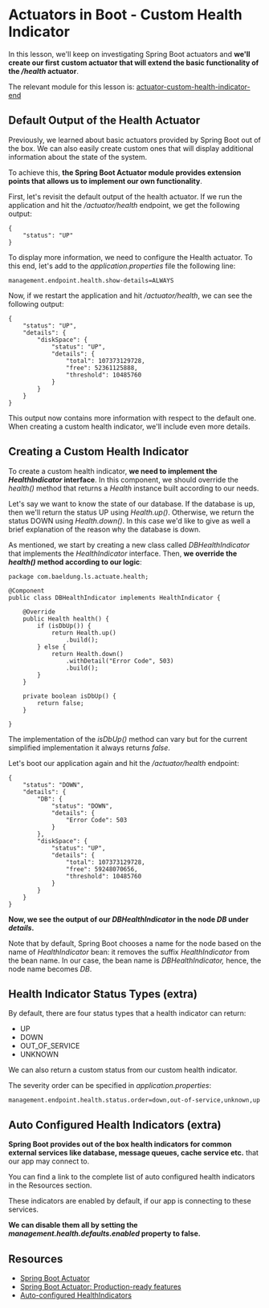 # Actuators in Boot - Custom Health Indicator

In this lesson, we'll keep on investigating Spring Boot actuators and **we'll create our first** **custom actuator that will extend the basic functionality of the _/health_ actuator**.

The relevant module for this lesson is: [actuator-custom-health-indicator-end](../code/learn-spring-m3/actuators-custom-health-end)

## Default Output of the Health Actuator

Previously, we learned about basic actuators provided by Spring Boot out of the box. We can also easily create custom ones that will display additional information about the state of the system.

To achieve this, **the Spring Boot Actuator module provides extension points that allows us to implement our own functionality**.

First, let's revisit the default output of the health actuator. If we run the application and hit the _/actuator/health_ endpoint, we get the following output:

```
{
    "status": "UP"
}
```

To display more information, we need to configure the Health actuator. To this end, let's add to the _application.properties_ file the following line:

```
management.endpoint.health.show-details=ALWAYS
```

Now, if we restart the application and hit _/actuator/health_, we can see the following output:

```
{
    "status": "UP",
    "details": {
        "diskSpace": {
            "status": "UP",
            "details": {
                "total": 107373129728,
                "free": 52361125888,
                "threshold": 10485760
            }
        }
    }
}
```

This output now contains more information with respect to the default one. When creating a custom health indicator, we'll include even more details.

## Creating a Custom Health Indicator

To create a custom health indicator, **we need to implement the _HealthIndicator_ interface**. In this component, we should override the _health()_ method that returns a _Health_ instance built according to our needs.

Let's say we want to know the state of our database. If the database is up, then we'll return the status UP using _Health.up()_. Otherwise, we return the status DOWN using _Health.down()_. In this case we'd like to give as well a brief explanation of the reason why the database is down.

As mentioned, we start by creating a new class called _DBHealthIndicator_ that implements the _HealthIndicator_ interface. Then, **we override the _health()_ method according to our logic**:

```
package com.baeldung.ls.actuate.health;

@Component
public class DBHealthIndicator implements HealthIndicator {

    @Override
    public Health health() {
        if (isDbUp()) {
            return Health.up()
                .build();
        } else {
            return Health.down()
                .withDetail("Error Code", 503)
                .build();
        }
    }

    private boolean isDbUp() {
        return false;
    }

}
```

The implementation of the _isDbUp()_ method can vary but for the current simplified implementation it always returns _false_.

Let's boot our application again and hit the _/actuator/health_ endpoint:

```
{
    "status": "DOWN",
    "details": {
        "DB": {
            "status": "DOWN",
            "details": {
                "Error Code": 503
            }
        },
        "diskSpace": {
            "status": "UP",
            "details": {
                "total": 107373129728,
                "free": 59248070656,
                "threshold": 10485760
            }
        }
    }
}
```

**Now, we see the output of our _DBHealthIndicator_ in the node _DB_ under _details_.**

Note that by default, Spring Boot chooses a name for the node based on the name of _HealthIndicator_ bean: it removes the suffix _HealthIndicator_ from the bean name. In our case, the bean name is _DBHealthIndicator,_ hence, the node name becomes _DB_.

## Health Indicator Status Types (extra)

By default, there are four status types that a health indicator can return:

- UP
- DOWN
- OUT\_OF\_SERVICE
- UNKNOWN

We can also return a custom status from our custom health indicator.

The severity order can be specified in _application.properties_:

```
management.endpoint.health.status.order=down,out-of-service,unknown,up
```

## Auto Configured Health Indicators (extra)

**Spring Boot provides out of the box health indicators for common external services like database, message queues, cache service etc.** that our app may connect to.

You can find a link to the complete list of auto configured health indicators in the Resources section.

These indicators are enabled by default, if our app is connecting to these services.

**We can disable them all by setting the _management.health.defaults.enabled_ property to false.**

## Resources
- [Spring Boot Actuator](https://www.baeldung.com/spring-boot-actuators)
- [Spring Boot Actuator: Production-ready features](https://docs.spring.io/spring-boot/docs/current/reference/htmlsingle/#production-ready)
- [Auto-configured HealthIndicators](https://docs.spring.io/spring-boot/docs/current/reference/html/production-ready-features.html#production-ready-health-indicators)


